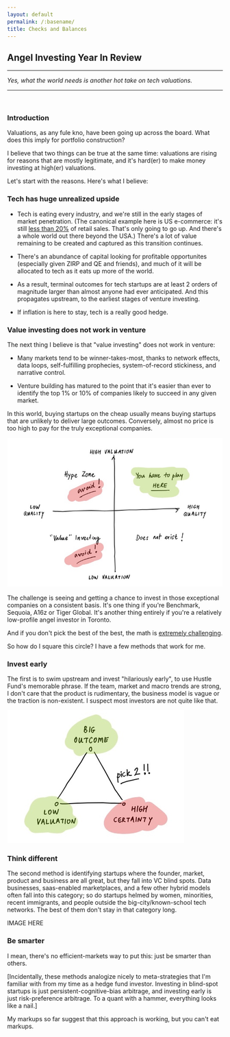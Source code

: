 ```yaml
---
layout: default
permalink: /:basename/
title: Checks and Balances
---
```


## Angel Investing Year In Review

----

*Yes, what the world needs is another hot take on tech valuations.*

----

<br/>

### Introduction

Valuations, as any fule kno, have been going up across the board.  What does this imply for portfolio construction?  

I believe that two things can be true at the same time: valuations are rising for reasons that are mostly legitimate, and it's hard(er) to make money investing at high(er) valuations.

Let's start with the reasons.  Here's what I believe:

### Tech has huge unrealized upside

* Tech is eating every industry, and we're still in the early stages of market penetration.  (The canonical example here is US e-commerce: it's still [less than 20%](https://fred.stlouisfed.org/series/ECOMPCTSA) of retail sales.  That's only going to go up.  And there's a whole world out there beyond the USA.)  There's a lot of value remaining to be created and captured as this transition continues.

* There's an abundance of capital looking for profitable opportunites (especially given ZIRP and QE and friends), and much of it will be allocated to tech as it eats up more of the world.

* As a result, terminal outcomes for tech startups are at least 2 orders of magnitude larger than almost anyone had ever anticipated.  And this propagates upstream, to the earliest stages of venture investing.

* If inflation is here to stay, tech is a really good hedge. 

### Value investing does not work in venture

The next thing I believe is that "value investing" does not work in venture:

* Many markets tend to be winner-takes-most, thanks to network effects, data loops, self-fulfilling prophecies, system-of-record stickiness, and narrative control. 

* Venture building has matured to the point that it's easier than ever to identify the top 1% or 10% of companies likely to succeed in any given market.

In this world, buying startups on the cheap usually means buying startups that are unlikely to deliver large outcomes.  Conversely, almost no price is too high to pay for the truly exceptional companies. 

<img src="/assets/img/quality-vs-valuation_.jpg" class="image">

The challenge is seeing and getting a chance to invest in those exceptional companies on a consistent basis.  It's one thing if you're Benchmark, Sequoia, A16z or Tiger Global.  It's another thing entirely if you're a relatively low-profile angel investor in Toronto. 

And if you don't pick the best of the best, the math is [extremely challenging](https://avc.com/2021/11/seed-rounds-at-100mm-post-money/). 

So how do I square this circle?  I have a few methods that work for me.  

### Invest early

The first is to swim upstream and invest "hilariously early", to use Hustle Fund's memorable phrase.  If the team, market and macro trends are strong, I don't care that the product is rudimentary, the business model is vague or the traction is non-existent.  I suspect most investors are not quite like that.


<img src="/assets/img/pick-2-of-3_.jpg" class="image2">


### Think different

The second method is identifying startups where the founder, market, product and business are all great, but they fall into VC blind spots.  Data businesses, saas-enabled marketplaces, and a few other hybrid models often fall into this category; so do startups helmed by women, minorities, recent immigrants, and people outside the big-city/known-school tech networks.  The best of them don't stay in that category long.

IMAGE HERE


### Be smarter

I mean, there's no efficient-markets way to put this: just be smarter than others.  

[Incidentally, these methods analogize nicely to meta-strategies that I'm familiar with from my time as a hedge fund investor.  Investing in blind-spot startups is just persistent-cognitive-bias arbitrage, and investing early is just risk-preference arbitrage.  To a quant with a hammer, everything looks like a nail.]

My markups so far suggest that this approach is working, but you can't eat markups. 



<br/>

<br/>

